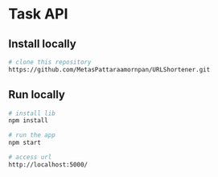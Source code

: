 # Task API

## Install locally

```bash
# clone this repository
https://github.com/MetasPattaraamornpan/URLShortener.git
```

## Run locally

```bash
# install lib
npm install

# run the app
npm start

# access url
http://localhost:5000/
```